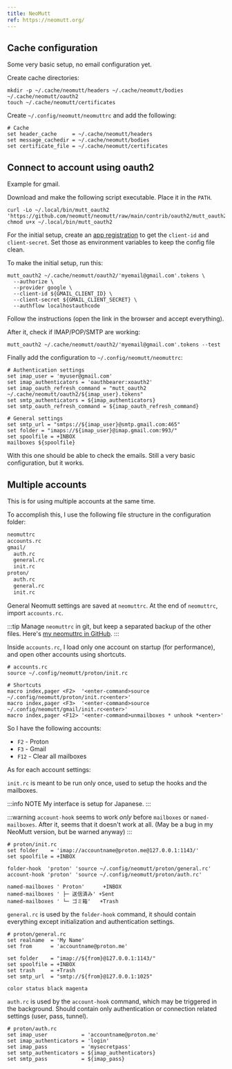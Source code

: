 ```yaml
---
title: NeoMutt
ref: https://neomutt.org/
---
```


## Cache configuration

Some very basic setup, no email configuration yet.

Create cache directories:

```shell
mkdir -p ~/.cache/neomutt/headers ~/.cache/neomutt/bodies ~/.cache/neomutt/oauth2
touch ~/.cache/neomutt/certificates
```

Create `~/.config/neomutt/neomuttrc` and add the following:

```shell
# Cache
set header_cache     = ~/.cache/neomutt/headers
set message_cachedir = ~/.cache/neomutt/bodies
set certificate_file = ~/.cache/neomutt/certificates
```

## Connect to account using oauth2

Example for gmail.

Download and make the following script executable.
Place it in the `PATH`.

```shell
curl -Lo ~/.local/bin/mutt_oauth2 'https://github.com/neomutt/neomutt/raw/main/contrib/oauth2/mutt_oauth2.py'
chmod u+x ~/.local/bin/mutt_oauth2
```

For the initial setup, create an
[app registration](https://github.com/neomutt/neomutt/tree/main/contrib/oauth2#create-an-app-registration)
to get the `client-id` and `client-secret`.
Set those as environment variables to keep the config file clean.

To make the initial setup, run this:

```shell
mutt_oauth2 ~/.cache/neomutt/oauth2/'myemail@gmail.com'.tokens \
  --authorize \
  --provider google \
  --client-id ${GMAIL_CLIENT_ID} \
  --client-secret ${GMAIL_CLIENT_SECRET} \
  --authflow localhostauthcode
```

Follow the instructions (open the link in the browser and accept everything).

After it, check if IMAP/POP/SMTP are working:

```shell
mutt_oauth2 ~/.cache/neomutt/oauth2/'myemail@gmail.com'.tokens --test
```

Finally add the configuration to `~/.config/neomutt/neomuttrc`:

```shell
# Authentication settings
set imap_user = 'myuser@gmail.com'
set imap_authenticators = 'oauthbearer:xoauth2'
set imap_oauth_refresh_command = "mutt_oauth2 ~/.cache/neomutt/oauth2/${imap_user}.tokens"
set smtp_authenticators = ${imap_authenticators}
set smtp_oauth_refresh_command = ${imap_oauth_refresh_command}

# General settings
set smtp_url = "smtps://${imap_user}@smtp.gmail.com:465"
set folder = "imaps://${imap_user}@imap.gmail.com:993/"
set spoolfile = +INBOX
mailboxes ${spoolfile}
```

With this one should be able to check the emails.
Still a very basic configuration, but it works.

## Multiple accounts

This is for using multiple accounts at the same time.

To accomplish this, I use the following file structure in the configuration folder:

```txt
neomuttrc
accounts.rc
gmail/
  auth.rc
  general.rc
  init.rc
proton/
  auth.rc
  general.rc
  init.rc
```

General Neomutt settings are saved at `neomuttrc`.
At the end of `neomuttrc`, import `accounts.rc`.

:::tip
Manage `neomuttrc` in git,
but keep a separated backup of the other files.
Here's [my neomuttrc in GitHub](https://github.com/Yutsuten/linux-config/blob/main/tools/neomutt/neomuttrc).
:::

Inside `accounts.rc`,
I load only one account on startup (for performance),
and open other accounts using shortcuts.

```shell
# accounts.rc
source ~/.config/neomutt/proton/init.rc

# Shortcuts
macro index,pager <F2>  '<enter-command>source ~/.config/neomutt/proton/init.rc<enter>'
macro index,pager <F3>  '<enter-command>source ~/.config/neomutt/gmail/init.rc<enter>'
macro index,pager <F12> '<enter-command>unmailboxes * unhook *<enter>'
```

So I have the following accounts:

- `F2` - Proton
- `F3` - Gmail
- `F12` - Clear all mailboxes

As for each account settings:

`init.rc` is meant to be run only once,
used to setup the hooks and the mailboxes.

:::info NOTE
My interface is setup for Japanese.
:::

:::warning
`account-hook` seems to work *only* before `mailboxes` or `named-mailboxes`.
After it, seems that it doesn't work at all.
(May be a bug in my NeoMutt version, but be warned anyway)
:::

```shell
# proton/init.rc
set folder    = 'imap://accountname@proton.me@127.0.0.1:1143/'
set spoolfile = +INBOX

folder-hook  'proton' 'source ~/.config/neomutt/proton/general.rc'
account-hook 'proton' 'source ~/.config/neomutt/proton/auth.rc'

named-mailboxes ' Proton'      +INBOX
named-mailboxes ' ├─ 送信済み' +Sent
named-mailboxes ' └─ ゴミ箱'   +Trash
```

`general.rc` is used by the `folder-hook` command,
it should contain everything except
initialization and authentication settings.

```shell
# proton/general.rc
set realname  = 'My Name'
set from      = 'accountname@proton.me'

set folder    = "imap://${from}@127.0.0.1:1143/"
set spoolfile = +INBOX
set trash     = +Trash
set smtp_url  = "smtp://${from}@127.0.0.1:1025"

color status black magenta
```

`auth.rc` is used by the `account-hook` command,
which may be triggered in the background.
Should contain only authentication or connection related settings (user, pass, tunnel).

```shell
# proton/auth.rc
set imap_user           = 'accountname@proton.me'
set imap_authenticators = 'login'
set imap_pass           = 'mysecretpass'
set smtp_authenticators = ${imap_authenticators}
set smtp_pass           = ${imap_pass}
```
